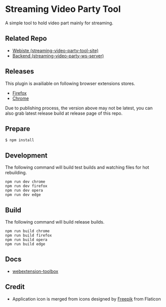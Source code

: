# Streaming Video Party Tool

A simple tool to hold video part mainly for streaming.

## Related Repo

* [Webiste (streaming-video-party-tool-site)](https://github.com/danny8376/streaming-video-party-tool-site)
* [Backend (streaming-video-party-ws-server)](https://github.com/danny8376/streaming-video-party-ws-server)

## Releases

This plugin is availiable on following browser extensions stores.

* [Firefox](https://addons.mozilla.org/zh-TW/firefox/addon/streaming-video-party-tool/)
* [Chrome](https://chrome.google.com/webstore/detail/streaming-video-party-too/ejjcgcillnknldlnjomjockdceikloja)

Due to publishing process, the version above may not be latest, you can also grab latest release build at release page of this repo.

## Prepare

	$ npm install

## Development

The following command will build test builds and watching files for hot rebuilding.
 
    npm run dev chrome
    npm run dev firefox
    npm run dev opera
    npm run dev edge

## Build

The following command will build release builds.
 
    npm run build chrome
    npm run build firefox
    npm run build opera
    npm run build edge

## Docs

* [webextension-toolbox](https://github.com/HaNdTriX/webextension-toolbox)

## Credit

* Application icon is merged from icons designed by [Freepik](https://www.flaticon.com/authors/freepik) from Flaticon
